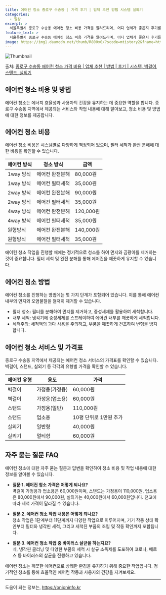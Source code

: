 ```yaml
---
title: 에어컨 청소 종로구 수송동 | 가격 후기 | 업체 추천 방법 시스템 실외기
categories:
  - 일상
excerpt: >
  서울특별시 종로구 수송동 에어컨 청소 비용 가격을 알려드리며, 어디 업체가 좋은지 후기를 통해 알아보겠습니다. 현재 글에서는 시스템, 벽걸이, 스탠드, 실외기 각각에 대해 청소 비용이 나와 있으니 참고하시면 되겠습니다. 에어컨 분해 청소 방법 보기 👈 클릭셀프 에어컨 청소 방법 보기👈 클릭종로구 수송동 에어컨 청소 비용시스템에어컨 방식클리닝방식금액1way 방식에어컨 완전분해80,000원1way 방식에어컨 필터세척35,000원2way 방식에어컨 완전분해90,000원2way 방식에어컨 필터세척35,000원4way 방식에어컨 완전분해120,000원4way 방식에어컨 필터세척35,000원원형방식에어컨 완전분해140,000원원형방식에어컨 필터세척35,000원에어컨 청소 견적 샘플 보기 👈 클릭에어컨 냄새의 원인에..
feature_text: >
  서울특별시 종로구 수송동 에어컨 청소 비용 가격을 알려드리며, 어디 업체가 좋은지 후기를 통해 알아보겠습니다. 현재 글에서는 시스템, 벽걸이, 스탠드, 실외기 각각에 대해 청소 비용이 나와 있으니 참고하시면 되겠습니다. 에어컨 분해 청소 방법 보기 👈 클릭셀프 에어컨 청소 방법 보기👈 클릭종로구 수송동 에어컨 청소 비용시스템에어컨 방식클리닝방식금액1way 방식에어컨 완전분해80,000원1way 방식에어컨 필터세척35,000원2way 방식에어컨 완전분해90,000원2way 방식에어컨 필터세척35,000원4way 방식에어컨 완전분해120,000원4way 방식에어컨 필터세척35,000원원형방식에어컨 완전분해140,000원원형방식에어컨 필터세척35,000원에어컨 청소 견적 샘플 보기 👈 클릭에어컨 냄새의 원인에..
image: https://img1.daumcdn.net/thumb/R800x0/?scode=mtistory2&fname=https%3A%2F%2Fblog.kakaocdn.net%2Fdn%2FlLSyv%2FbtsHtMNixkq%2FqgirJe8VRm4AtzU4OVrcw0%2Fimg.webp
---
```


![Thumbnail](https://img1.daumcdn.net/thumb/R800x0/?scode=mtistory2&fname=https%3A%2F%2Fblog.kakaocdn.net%2Fdn%2FlLSyv%2FbtsHtMNixkq%2FqgirJe8VRm4AtzU4OVrcw0%2Fimg.webp)

<p>출처: <a href="https://onioninfo.kr/entry/%EC%A2%85%EB%A1%9C%EA%B5%AC-%EC%88%98%EC%86%A1%EB%8F%99-%EC%97%90%EC%96%B4%EC%BB%A8-%EC%B2%AD%EC%86%8C-%EA%B0%80%EA%B2%A9-%EB%B9%84%EC%9A%A9-%EC%97%85%EC%B2%B4-%EC%B6%94%EC%B2%9C-%EB%B0%A9%EB%B2%95-%ED%9B%84%EA%B8%B0-%EC%8B%9C%EC%8A%A4%ED%85%9C-%EB%B2%BD%EA%B1%B8%EC%9D%B4-%EC%8A%A4%ED%83%A0%EB%93%9C-%EC%8B%A4%EC%99%B8%EA%B8%B0" rel="dofollow">종로구 수송동 에어컨 청소 가격 비용 | 업체 추천 | 방법 | 후기 | 시스템, 벽걸이, 스탠드, 실외기</a> </p>

## 에어컨 청소 비용 및 방법

에어컨 청소는 에너지 효율성과 사용자의 건강을 유지하는 데 중요한 역할을 합니다. 종로구 수송동 지역에서 제공되는 서비스와 작업 내용에 대해
알아보고, 청소 비용 및 방법에 대한 정보를 제공합니다.

## 에어컨 청소 비용

에어컨 청소 비용은 시스템별로 다양하게 책정되어 있으며, 필터 세척과 완전 분해에 대한 비용을 확인할 수 있습니다.

**에어컨 방식** | **청소 방식** | **금액**  
---|---|---  
1way 방식 | 에어컨 완전분해 | 80,000원  
1way 방식 | 에어컨 필터세척 | 35,000원  
2way 방식 | 에어컨 완전분해 | 90,000원  
2way 방식 | 에어컨 필터세척 | 35,000원  
4way 방식 | 에어컨 완전분해 | 120,000원  
4way 방식 | 에어컨 필터세척 | 35,000원  
원형방식 | 에어컨 완전분해 | 140,000원  
원형방식 | 에어컨 필터세척 | 35,000원  
  
에어컨 청소 작업을 진행할 때에는 정기적으로 청소를 하여 먼지와 곰팡이를 제거하는 것이 중요합니다. 필터 세척 및 완전 분해를 통해 에어컨을
깨끗하게 유지할 수 있습니다.

## 에어컨 청소 방법

에어컨 청소를 진행하는 방법에는 몇 가지 단계가 포함되어 있습니다. 이를 통해 에어컨 내부의 먼지와 오염물질을 철저히 제거할 수 있습니다.

  * 필터 청소: 필터를 분해하여 먼지를 제거하고, 중성세제를 활용하여 세척합니다.
  * 내부 세척: 냉각기에 중성세제를 스프레이하여 에어컨 내부를 깨끗하게 세척합니다.
  * 세척주의: 세척액의 과다 사용을 주의하고, 부품을 깨끗하게 건조하여 변형을 방지합니다.

## 에어컨 청소 서비스 및 가격표

종로구 수송동 지역에서 제공되는 에어컨 청소 서비스의 가격표를 확인할 수 있습니다. 벽걸이, 스탠드, 실외기 등 각각의 유형별 가격을 확인할
수 있습니다.

**에어컨 유형** | **용도** | **가격**  
---|---|---  
벽걸이 | 가정용(가정용) | 60,000원  
벽걸이 | 가정용(업소용) | 60,000원  
스탠드 | 가정용(일반) | 110,000원  
스탠드 | 업소용 | 10평 단위로 1만원 추가  
실외기 | 일반형 | 40,000원  
실외기 | 멀티형 | 60,000원  
  
## 자주 묻는 질문 FAQ

에어컨 청소에 대한 자주 묻는 질문과 답변을 확인하여 청소 비용 및 작업 내용에 대한 정보를 알아볼 수 있습니다.

  * **질문 1. 에어컨 청소 가격은 어떻게 되나요?**  
벽걸이 가정용과 업소용은 60,000원이며, 스탠드는 가정용이 110,000원, 업소용은 80,000원에서 90,000원, 실외기는
40,000원에서 60,000원입니다. 천고에 따라 세척 가격이 달라질 수 있습니다.

  * **질문 2. 에어컨 청소 작업 내용은 어떻게 되나요?**  
청소 작업은 1단계부터 11단계까지 다양한 작업으로 이루어지며, 기기 작동 상태 확인부터 필터와 냉각핀 세척, 그리고 세척된 부품의 조립 및
작동 확인까지 포함됩니다.

  * **질문 3. 에어컨 청소 작업 중 바이러스 살균을 하는지요?**  
네, 냉각핀 클리닝 및 다양한 부품의 세척 시 살규 소독제를 도포하여 코로나, 메르스 등 바이러스의 살균을 진행하고 있습니다.

에어컨 청소는 깨끗한 에어컨으로 상쾌한 환경을 유지하기 위해 중요한 작업입니다. 정기적인 청소를 통해 효율적인 에어컨 작동과 사용자의 건강을
지켜보세요.

* * *



 

도움이 되는 정보는, <a href="https://onioninfo.kr" rel="dofollow">https://onioninfo.kr</a>


